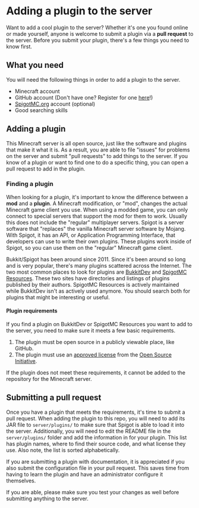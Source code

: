 Adding a plugin to the server
=============================

Want to add a cool plugin to the server? Whether it's one you found online or made yourself, anyone is welcome to submit a plugin via a **pull request** to the server. Before you submit your plugin, there's a few things you need to know first.

## What you need

You will need the following things in order to add a plugin to the server.

* Minecraft account
* GitHub account (Don't have one? Register for one [here](https://github.com/join)!)
* [SpigotMC.org](https://www.spigotmc.org) account (optional)
* Good searching skills


## Adding a plugin

This Minecraft server is all open source, just like the software and plugins that make it what it is. As a result, you are able to file "issues" for problems on the server and submit "pull requests" to add things to the server. If you know of a plugin or want to find one to do a specific thing, you can open a pull request to add in the plugin.


### Finding a plugin

When looking for a plugin, it's important to know the difference between a **mod** and a **plugin**. A Minecraft modification, or "mod", changes the actual Minecraft game client you use. When using a modded game, you can only connect to special servers that support the mod for them to work. Usually this does not include the "regular" multiplayer servers. Spigot is a server software that "replaces" the vanilla Minecraft server software by Mojang. With Spigot, it has an API, or Application Programming Interface, that developers can use to write their own plugins. These plugins work inside of Spigot, so you can use them on the "regular" Minecraft game client.

Bukkit/Spigot has been around since 2011. Since it's been around so long and is very popular, there's many plugins scattered across the Internet. The two most common places to look for plugins are [BukkitDev](http://dev.bukkit.org/) and [SpigotMC Resources](https://www.spigotmc.org/resources/). These two sites have directories and listings of plugins published by their authors. SpigotMC Resources is actively maintained while BukkitDev isn't as actively used anymore. You should search both for plugins that might be interesting or useful.

#### Plugin requirements

If you find a plugin on BukkitDev or SpigotMC Resources you want to add to the server, you need to make sure it meets a few basic requirements.

1. The plugin must be open source in a publicly viewable place, like GitHub.
2. The plugin must use an [approved license](https://opensource.org/licenses) from the [Open Source Initiative](https://opensource.org/).

If the plugin does not meet these requirements, it cannot be added to the repository for the Minecraft server.


## Submitting a pull request

Once you have a plugin that meets the requirements, it's time to submit a pull request. When adding the plugin to this repo, you will need to add its JAR file to `server/plugins/` to make sure that Spigot is able to load it into the server. Additionally, you will need to edit the README file in the `server/plugins/` folder and add the information in for your plugin. This list has plugin names, where to find their source code, and what license they use. Also note, the list is sorted alphabetically.

If you are submitting a plugin with documentation, it is appreciated if you also submit the configuration file in your pull request. This saves time from having to learn the plugin and have an administrator configure it themselves.

If you are able, please make sure you test your changes as well before submitting anything to the server.